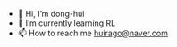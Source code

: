 - 👋 Hi, I’m dong-hui
- 🌱 I’m currently learning RL
- 📫 How to reach me huirago@naver.com

<!---
huirago/huirago is a ✨ special ✨ repository because its `README.md` (this file) appears on your GitHub profile.
You can click the Preview link to take a look at your changes.
--->
